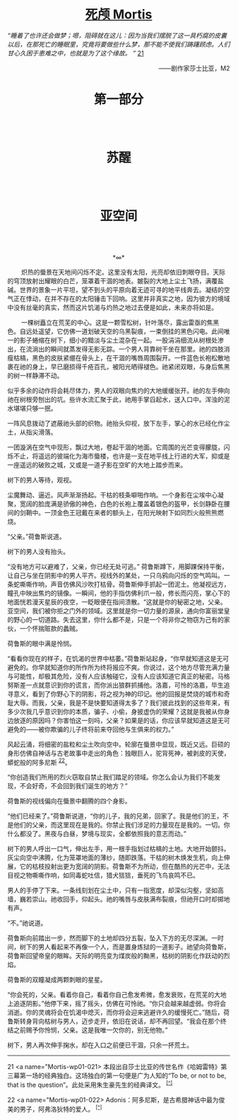 <div align="center">
<h1><a href="MortisIndex.html">死颅 Mortis</a></h1>
</div>

*“睡着了也许还会做梦；嗯，阻碍就在这儿：因为当我们摆脱了这一具朽腐的皮囊以后，在那死亡的睡眠里，究竟将要做些什么梦，那不能不使我们踌躇顾虑。人们甘心久困于患难之中，也就是为了这个缘故。 ”* [21](#Mortis-wp01-021) <a name="Mortis-wp01-021a"></a>

<div align="right">
——剧作家莎士比亚，M2
</div>

<div align="center">
<h1>第一部分</h1>  
</div>

<br/><br/>

<div align="center">
<h1>苏醒</h1>
</div>

<br/><br/>

<div align="center">
<h1>亚空间</h1>
</div>

<br/><br/>

<div align="center">
*∞*
</div>

        炽热的蜃景在天地间闪烁不定。这里没有太阳，光亮却依旧刺眼夺目。天际的穹顶放射出耀眼的白芒，笼罩着干涸的地表。皴裂的大地上尘土飞扬，满覆盐碱。世界的景象一片平坦，望不到头的平原向着无迹可寻的地平线奔去。凝结的空气正在悸动，在并不存在的太阳锤击下回响。这里并非真实之地，因为彼方的境域中没有丝毫的真实，然而这片饥渴与灼热之地过去便是如此，未来亦将如是。

        一棵树矗立在荒芜的中心。这是一颗雪松树，针叶落尽，露出雷亟的焦黑色。自远处遥望，它仿佛一道划破天空的乌黑裂痕，一束倒挂的黑色闪电。此间唯一的影子蜷缩在树下，细小的黯淡与尘土混杂在一起。一股涓涓细流从树根处渗出，在流淌出的瞬间就蒸发得无影无踪。一个男人背靠树干坐在那里。祂的四肢消瘦枯槁，黑色的皮肤紧绷在骨头上，在干涸的嘴唇周围裂开。一件蓝色长袍松散地裹在祂的身上，早已磨损得千疮百孔，被阳光晒得褪色。祂紧闭双眼，与身后焦黑的树一样静滞不动。

似乎多余的动作将会耗尽体力，男人的双眼向焦灼的大地缓缓张开。祂的左手伸向祂在树根旁刨出的坑。些许水流汇聚于此，祂用手掌舀起水，送入口中。浑浊的泥水堪堪只够一抿。

一阵风息拨动了遮蔽祂头部的织物。祂抬头仰视，放下左手，掌心的水已经化作尘土，从指尖滑落。

一团漩涡在空气中现形，飘过大地，卷起干涸的地面。它周围的光芒变得朦胧，闪烁不止，将遥远的彼端化为海市蜃楼，也许是一支在地平线上行进的大军，抑或是一座遥远的破败之城，又或是一道孑影在空旷的大地上踏步而来。

树下的男人等待，观视。

尘魔舞动、逼近。风声渐渐扬起。干枯的枝条噼啪作响。一个身影在尘埃中心凝聚，宽阔的脸庞满是骄傲的神色，白色的长袍上覆盖着银色的盔甲，长剑静卧在腰间的剑鞘中。一顶金色王冠戴在来者的额头上，在阳光映射下如同烈火般熊熊燃烧。

“父亲。”荷鲁斯说道。

树下的男人没有抬头。

“没有地方可以避难了，父亲，你已经无处可逃。” 荷鲁斯蹲下，用脚踝保持平衡，让自己与坐在阴影中的男人平齐。视线外的某处，一只乌鸦向闪烁的空气鸣叫。一条蛇嘶嘶作响，声音仿佛风沙吹打枯骨。荷鲁斯伸手抓起一团泥土。他凝视远方，瞳孔中映出焦灼的镜像。一瞬间，他的手指仿佛利爪一般，修长而闪亮，掌心下的地面恍若漫天星辰的夜空，一眨眼便在指间溃散。“这就是你的秘密之地，父亲。亚空间，我们被你拒之门外的领域。这里就是你一切力量的源泉，通向你富丽堂皇的野心的一切道路。失去这里，你什么都不是，只是一个将非你之物窃为己有的家伙，一个怀揣赃款的蠡贼。

荷鲁斯的眼中满是怜悯。

“看看你现在的样子，在饥渴的世界中枯萎。”荷鲁斯站起身，“你早就知道这是无可避免的。你早就知道你的所作所为终将报应不爽。你说过，这个地方尽管充满力量与可能性，却极其危险，没有人应该触碰它，没有人应该知道它真正的秘密。马格努斯差一点就意识到你的谎言，而你派出狼群抓捕他。洛嘉，可怜的洛嘉，毕生追寻意义，看到了你野心下的阴影，将之视为神的印记。他的回报是焚烧的城市和奇耻大辱。而我，父亲，我是不是快要知道得太多了？我们彼此找到的这些年来，有多少次我几乎意识到你的本质，骗子、小偷，身披虚伪的荣耀？这就是我被从你身边放逐的原因吗？你害怕这一刻吗，父亲？如果是的话，你应该早就知道这是无可避免的——被你欺骗的儿子终将前来夺回他与生俱来的权力。”

风起云涌，将细密的盐粒和尘土吹向空中。轮廓在蜃景中显现，既近又远。巨硕的身形仿佛自神话与古老故事中走出的角色：独眼巨人，驼背死神，被剥皮的天使，蟒蛇般的阿多尼斯 <sup>[22](#Mortis-wp01-022)</sup>。 <a name="Mortis-wp01-022a"></a>

“你创造我们所用的烈火窃取自禁止我们踏足的领域。你怎么会认为我们不能发现，不会好奇，不会回到我们诞生的地方？”

荷鲁斯的视线偏向在蜃景中翻腾的四个身影。

“他们已经来了。”荷鲁斯说道，“你的儿子，我的兄弟，回家了。我是他们的王，不是他们的父亲，而这里现在是我的。你禁止我们涉足的力量现在是我的。一切。你什么都没了。黑夜与白昼，梦境与现实，全都依照我的意志而动。”

树下的男人呼出一口气，伸出左手，用一根手指划过枯槁的土地。大地开始颤抖。灰尘向空中沸腾，化为笼罩地面的薄纱，随即跌落。干枯的树木焕发生机，向上伸展，它的枯枝投射出更为宽阔的阴影。荷鲁斯不为所动，但在酷热的光芒中，无法目视之物嘶嘶作响，如同毒蛇吐信，猎犬狺狺，垂死的飞鸟哀鸣不已。

男人的手停了下来。一条线刻划在尘土中，只有一指宽度，却深似沟壑，坚如高墙，巍若崇山。祂收回手，仰起头。祂的嘴唇与皮肤满布裂痕，但祂开口时却掷地有声。

“不。”祂说道。

荷鲁斯向前踏出一步，然而脚下的土地却四分五裂，坠入下方的无尽深渊。一时间，树下的男人看起来不再像一个人，而是置身炼狱的一道影子。祂望向荷鲁斯，荷鲁斯回望帝皇的眼眸。天际的明亮变为煤炭般的黝黑，枯树的阴影化作跃动的烈焰。

荷鲁斯的双瞳凝成两颗刺眼的星星。

“你会死的，父亲。看着你自己，看着你自己愈发希微，愈发衰败，在荒芜的大地上追逐阴影。”他停下来，摇了摇头，仿佛在可怜祂。“你只会越来越虚弱。你将会消逝。你的灵魂将会在饥渴中熄灭，而你将会迎来逃避许久的缓慢死亡。”随后，荷鲁斯转身背向枯树与男人，迈步走开，依旧在说话，却不再回望。“我会在那个终结之前赐予你怜悯，父亲。这是我唯一欠你的，别无他物。”

树下，男人再次伸手掬水，却在入口之前便已干涸，只余一抔荒土。

---

21 <a name="Mortis-wp01-021></a> 本段出自莎士比亚的传世名作《哈姆雷特》第三幕第一场的经典独白。这场独白的第一句便是广为人知的“To be, or not to be, that is the question”。此处采用朱生豪先生的经典译文。 <sup>[\[^\]](#Mortis-wp01-021a)</sup>

22 <a name="Mortis-wp01-022></a> Adonis：阿多尼斯，是古希腊神话中最为俊美的男子，阿弗洛狄特的爱人。 <sup>[\[^\]](#Mortis-wp01-022a)</sup>
